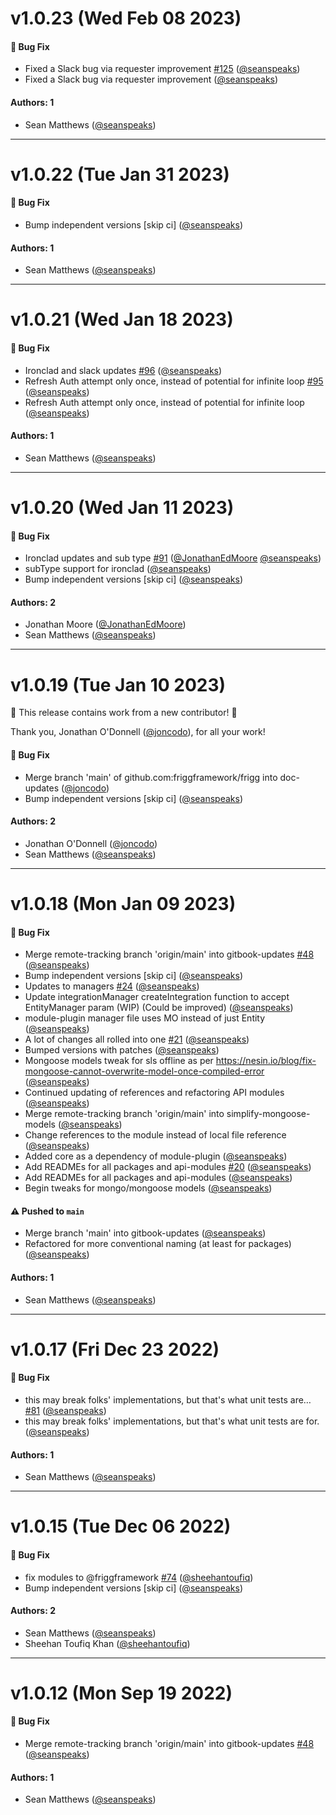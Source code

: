# v1.0.23 (Wed Feb 08 2023)

#### 🐛 Bug Fix

- Fixed a Slack bug via requester improvement [#125](https://github.com/friggframework/frigg/pull/125) ([@seanspeaks](https://github.com/seanspeaks))
- Fixed a Slack bug via requester improvement ([@seanspeaks](https://github.com/seanspeaks))

#### Authors: 1

- Sean Matthews ([@seanspeaks](https://github.com/seanspeaks))

---

# v1.0.22 (Tue Jan 31 2023)

#### 🐛 Bug Fix

- Bump independent versions \[skip ci\] ([@seanspeaks](https://github.com/seanspeaks))

#### Authors: 1

- Sean Matthews ([@seanspeaks](https://github.com/seanspeaks))

---

# v1.0.21 (Wed Jan 18 2023)

#### 🐛 Bug Fix

- Ironclad and slack updates [#96](https://github.com/friggframework/frigg/pull/96) ([@seanspeaks](https://github.com/seanspeaks))
- Refresh Auth attempt only once, instead of potential for infinite loop [#95](https://github.com/friggframework/frigg/pull/95) ([@seanspeaks](https://github.com/seanspeaks))
- Refresh Auth attempt only once, instead of potential for infinite loop ([@seanspeaks](https://github.com/seanspeaks))

#### Authors: 1

- Sean Matthews ([@seanspeaks](https://github.com/seanspeaks))

---

# v1.0.20 (Wed Jan 11 2023)

#### 🐛 Bug Fix

- Ironclad updates and sub type [#91](https://github.com/friggframework/frigg/pull/91) ([@JonathanEdMoore](https://github.com/JonathanEdMoore) [@seanspeaks](https://github.com/seanspeaks))
- subType support for ironclad ([@seanspeaks](https://github.com/seanspeaks))
- Bump independent versions \[skip ci\] ([@seanspeaks](https://github.com/seanspeaks))

#### Authors: 2

- Jonathan Moore ([@JonathanEdMoore](https://github.com/JonathanEdMoore))
- Sean Matthews ([@seanspeaks](https://github.com/seanspeaks))

---

# v1.0.19 (Tue Jan 10 2023)

:tada: This release contains work from a new contributor! :tada:

Thank you, Jonathan O'Donnell ([@joncodo](https://github.com/joncodo)), for all your work!

#### 🐛 Bug Fix

- Merge branch 'main' of github.com:friggframework/frigg into doc-updates ([@joncodo](https://github.com/joncodo))
- Bump independent versions \[skip ci\] ([@seanspeaks](https://github.com/seanspeaks))

#### Authors: 2

- Jonathan O'Donnell ([@joncodo](https://github.com/joncodo))
- Sean Matthews ([@seanspeaks](https://github.com/seanspeaks))

---

# v1.0.18 (Mon Jan 09 2023)

#### 🐛 Bug Fix

- Merge remote-tracking branch 'origin/main' into gitbook-updates [#48](https://github.com/friggframework/frigg/pull/48) ([@seanspeaks](https://github.com/seanspeaks))
- Bump independent versions \[skip ci\] ([@seanspeaks](https://github.com/seanspeaks))
- Updates to managers [#24](https://github.com/friggframework/frigg/pull/24) ([@seanspeaks](https://github.com/seanspeaks))
- Update integrationManager createIntegration function to accept EntityManager param (WIP) (Could be improved) ([@seanspeaks](https://github.com/seanspeaks))
- module-plugin manager file uses MO instead of just Entity ([@seanspeaks](https://github.com/seanspeaks))
- A lot of changes all rolled into one [#21](https://github.com/friggframework/frigg/pull/21) ([@seanspeaks](https://github.com/seanspeaks))
- Bumped versions with patches ([@seanspeaks](https://github.com/seanspeaks))
- Mongoose models tweak for sls offline as per https://nesin.io/blog/fix-mongoose-cannot-overwrite-model-once-compiled-error ([@seanspeaks](https://github.com/seanspeaks))
- Continued updating of references and refactoring API modules ([@seanspeaks](https://github.com/seanspeaks))
- Merge remote-tracking branch 'origin/main' into simplify-mongoose-models ([@seanspeaks](https://github.com/seanspeaks))
- Change references to the module instead of local file reference ([@seanspeaks](https://github.com/seanspeaks))
- Added core as a dependency of module-plugin ([@seanspeaks](https://github.com/seanspeaks))
- Add READMEs for all packages and api-modules [#20](https://github.com/friggframework/frigg/pull/20) ([@seanspeaks](https://github.com/seanspeaks))
- Add READMEs for all packages and api-modules ([@seanspeaks](https://github.com/seanspeaks))
- Begin tweaks for mongo/mongoose models ([@seanspeaks](https://github.com/seanspeaks))

#### ⚠️ Pushed to `main`

- Merge branch 'main' into gitbook-updates ([@seanspeaks](https://github.com/seanspeaks))
- Refactored for more conventional naming (at least for packages) ([@seanspeaks](https://github.com/seanspeaks))

#### Authors: 1

- Sean Matthews ([@seanspeaks](https://github.com/seanspeaks))

---

# v1.0.17 (Fri Dec 23 2022)

#### 🐛 Bug Fix

- this may break folks' implementations, but that's what unit tests are… [#81](https://github.com/friggframework/frigg/pull/81) ([@seanspeaks](https://github.com/seanspeaks))
- this may break folks' implementations, but that's what unit tests are for. ([@seanspeaks](https://github.com/seanspeaks))

#### Authors: 1

- Sean Matthews ([@seanspeaks](https://github.com/seanspeaks))

---

# v1.0.15 (Tue Dec 06 2022)

#### 🐛 Bug Fix

- fix modules to @friggframework [#74](https://github.com/friggframework/frigg/pull/74) ([@sheehantoufiq](https://github.com/sheehantoufiq))
- Bump independent versions \[skip ci\] ([@seanspeaks](https://github.com/seanspeaks))

#### Authors: 2

- Sean Matthews ([@seanspeaks](https://github.com/seanspeaks))
- Sheehan Toufiq Khan ([@sheehantoufiq](https://github.com/sheehantoufiq))

---

# v1.0.12 (Mon Sep 19 2022)

#### 🐛 Bug Fix

- Merge remote-tracking branch 'origin/main' into gitbook-updates [#48](https://github.com/friggframework/frigg/pull/48) ([@seanspeaks](https://github.com/seanspeaks))

#### Authors: 1

- Sean Matthews ([@seanspeaks](https://github.com/seanspeaks))
